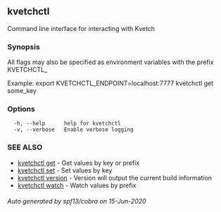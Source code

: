 ## kvetchctl

Command line interface for interacting with Kvetch

### Synopsis

All flags may also be specified as environment variables with the prefix KVETCHCTL_

Example:
export KVETCHCTL_ENDPOINT=localhost:7777
kvetchctl get some_key
		

### Options

```
  -h, --help      help for kvetchctl
  -v, --verbose   Enable verbose logging
```

### SEE ALSO

* [kvetchctl get](kvetchctl_get.md)	 - Get values by key or prefix
* [kvetchctl set](kvetchctl_set.md)	 - Set values by key
* [kvetchctl version](kvetchctl_version.md)	 - Version will output the current build information
* [kvetchctl watch](kvetchctl_watch.md)	 - Watch values by prefix

###### Auto generated by spf13/cobra on 15-Jun-2020
